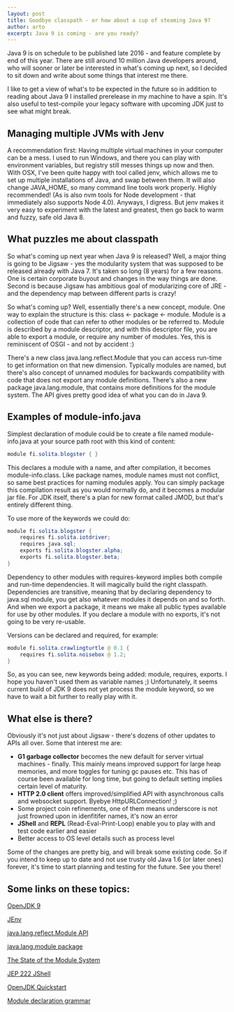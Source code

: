 ```yaml
---
layout: post
title: Goodbye classpath - or how about a cup of steaming Java 9?
author: arto
excerpt: Java 9 is coming - are you ready?
---
```


Java 9 is on schedule to be published late 2016 - and feature complete by end of this year. There are still around 10 million Java developers around, who will sooner or later be interested in what's coming up next, so I decided to sit down and write about some things that interest me there.

I like to get a view of what's to be expected in the future so in addition to reading about Java 9 I installed prerelease in my machine to have a spin. It's also useful to test-compile your legacy software with upcoming JDK just to see what might break.

## Managing multiple JVMs with Jenv

A recommendation first: Having multiple virtual machines in your computer can be a mess. I used to run Windows, and there you can play with environment variables, but registry still messes things up now and then. With OSX, I've been quite happy with tool called jenv, which allows me to set up multiple installations of Java, and swap between them. It will also change JAVA_HOME, so many command line tools work properly. Highly recommended! (As is also nvm tools for Node development - that immediately also supports Node 4.0). Anyways, I digress. But jenv makes it very easy to experiment with the latest and greatest, then go back to warm and fuzzy, safe old Java 8.

## What puzzles me about classpath

So what's coming up next year when Java 9 is released? Well, a major thing is going to be Jigsaw - yes the modularity system that was supposed to be released already with Java 7. It's taken so long (8 years) for a few reasons. One is certain corporate buyout and changes in the way things are done. Second is because Jigsaw has ambitious goal of modularizing core of JRE - and the dependency map between different parts is crazy!

So what's coming up? Well, essentially there's a new concept, module. One way to explain the structure is this: class <- package <- module. Module is a collection of code that can refer to other modules or be referred to. Module is described by a module descriptor, and with this descriptor file, you are able to export a module, or require any number of modules. Yes, this is reminiscent of OSGI - and not by accident :)

There's a new class java.lang.reflect.Module that you can access run-time to get information on that new dimension. Typically modules are named, but there's also concept of unnamed modules for backwards compatibility with code that does not export any module definitions. There's also a new package java.lang.module, that contains more definitions for the module system. The API gives pretty good idea of what you can do in Java 9.

## Examples of module-info.java

Simplest declaration of module could be to create a file named module-info.java at your source path root with this kind of content:

```java
module fi.solita.blogster { }
```

This declares a module with a name, and after compilation, it becomes module-info.class. Like package names, module names must not conflict, so same best practices for naming modules apply. You can simply package this compilation result as you would normally do, and it becomes a modular jar file. For JDK itself, there's a plan for new format called JMOD, but that's entirely different thing.

To use more of the keywords we could do:

```java
module fi.solita.blogster {
    requires fi.solita.iotdriver;
    requires java.sql;
    exports fi.solita.blogster.alpha;
    exports fi.solita.blogster.beta;
}
```

Dependency to other modules with requires-keyword implies both compile and run-time dependencies. It will magically build the right classpath. Dependencies are transitive, meaning that by declaring dependency to java.sql module, you get also whatever modules it depends on and so forth. And when we export a package, it means we make all public types available for use by other modules. If you declare a module with no exports, it's not going to be very re-usable.

Versions can be declared and required, for example:

```java
module fi.solita.crawlingturtle @ 0.1 {
    requires fi.solita.noisebox @ 1.2;
}
```

So, as you can see, new keywords being added: module, requires, exports. I hope you haven't used them as variable names ;) Unfortunately, it seems current build of JDK 9 does not yet process the module keyword, so we have to wait a bit further to really play with it.

## What else is there?

Obviously it's not just about Jigsaw - there's dozens of other updates to APIs all over. Some that interest me are:

- **G1 garbage collector** becomes the new default for server virtual machines - finally. This mainly means improved support for large heap memories, and more toggles for tuning gc pauses etc. This has of course been available for long time, but going to default setting implies certain level of maturity.
- **HTTP 2.0 client** offers improved/simplified API with asynchronous calls and websocket support. Byebye HttpURLConnection! ;)
- Some project coin refinements, one of them means underscore is not just frowned upon in idenfitifer names, it's now an error
- **JShell** and **REPL** (Read-Eval-Print-Loop) enable you to play with and test code earlier and easier 
- Better access to OS level details such as process level

Some of the changes are pretty big, and will break some existing code. So if you intend to keep up to date and not use trusty old Java 1.6 (or later ones) forever, it's time to start planning and testing for the future. See you there!

## Some links on these topics:

[OpenJDK 9](http://openjdk.java.net/projects/jdk9/)

[JEnv](http://www.jenv.be/)

[java.lang.reflect.Module API](http://cr.openjdk.java.net/~mr/jigsaw/spec/api/java/lang/reflect/Module.html)

[java.lang.module package](http://cr.openjdk.java.net/~mr/jigsaw/spec/api/java/lang/module/package-summary.html)

[The State of the Module System](http://openjdk.java.net/projects/jigsaw/spec/sotms/)

[JEP 222 JShell](http://openjdk.java.net/jeps/222)

[OpenJDK Quickstart](http://openjdk.java.net/projects/jigsaw/doc/quickstart.html)

[Module declaration grammar](http://openjdk.java.net/projects/jigsaw/doc/lang-vm.html#jigsaw-1)


